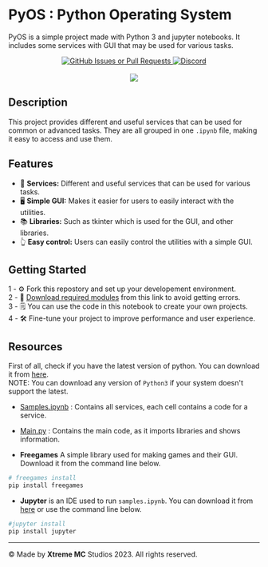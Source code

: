 # PyOS : Python Operating System

PyOS is a simple project made with Python 3 and jupyter notebooks. It includes some services with GUI that may be used for various tasks.

<p align="center">
    <a href="https://github.com/xtreme-mc/pyOS/issues">
        <img alt="GitHub Issues or Pull Requests" src="https://img.shields.io/github/issues-raw/xtreme-mc/pyOS?logo=github">
    </a>
    <a href="https://discord.com/channels/996077038970601543/996077040119853151">
        <img alt="Discord" src="https://img.shields.io/discord/996077038970601543?style=social&logo=discord">
    </a>
    <br><br>
    <img src="assets/logo-pyOS.ico">
</p>

## Description

This project provides different and useful services that can be used for common or advanced tasks. They are all grouped in one `.ipynb` file, making it easy to access and use them.

## Features

- 🤖 **Services:** Different and useful services that can be used for various tasks.
- 🖥️ **Simple GUI:** Makes it easier for users to easily interact with the utilities.
- 📚 **Libraries:** Such as tkinter which is used for the GUI, and other libraries.
- 👆 **Easy control:** Users can easily control the utilities with a simple GUI.

## Getting Started

1 - ⚙️ Fork this repostory and set up your developement environment.\
2 - 🧩 [Download required modules](#resources) from this link to avoid getting errors.\
3 - 🗒️ You can use the code in this notebook to create your own projects.\
4 - 🛠️ Fine-tune your project to improve performance and user experience.

<a name="resources"></a>

## Resources
First of all, check if you have the latest version of python. You can download it from [here](https://python.org/downloads).\
NOTE: You can download any version of `Python3` if your system doesn't support the latest.

- [Samples.ipynb](samples.ipynb) : Contains all services, each cell contains a code for a service.
- [Main.py](main.py) :  Contains the main code, as it imports libraries and shows information.

- **Freegames** A simple library used for making games and their GUI. Download it from the command line below.
```powershell
# freegames install
pip install freegames
```
- **Jupyter** is an IDE used to run `samples.ipynb`. You can download it from [here](https://jupyter.org/install) or use the command line below.

```powershell
#jupyter install
pip install jupyter
```

***

© Made by **Xtreme MC** Studios 2023. All rights reserved.
